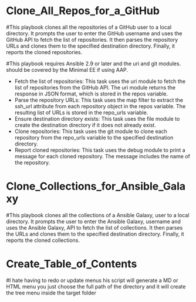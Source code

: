 # Clone_All_Repos_for_a_GitHub

#This playbook clones all the repositories of a GitHub user to a local directory. It prompts the user to enter the GitHub username and uses the GitHub API to fetch the list of repositories. It then parses the repository URLs and clones them to the specified destination directory. Finally, it reports the cloned repositories.

#This playbook requires Ansible 2.9 or later and the uri and git modules. should be covered by the Minimal EE if using AAP. 

 * Fetch the list of repositories: This task uses the uri module to fetch the list of repositories from the GitHub API. The uri module returns the response in JSON format, which is stored in the repos variable.
 * Parse the repository URLs: This task uses the map filter to extract the ssh_url attribute from each repository object in the repos variable. The resulting list of URLs is stored in the repo_urls variable.
 * Ensure destination directory exists: This task uses the file module to create the destination directory if it does not already exist.
 * Clone repositories: This task uses the git module to clone each repository from the repo_urls variable to the specified destination directory.
 * Report cloned repositories: This task uses the debug module to print a message for each cloned repository. The message includes the name of the repository.

# Clone_Collections_for_Ansible_Galaxy
#This playbook clones all the collections of a Ansible Galaxy,  user to a local directory. It prompts the user to enter the Ansible Galaxy,  username and uses the Ansible Galaxy,  API to fetch the list of collections. It then parses the URLs and clones them to the specified destination directory. Finally, it reports the cloned collections. 

# Create_Table_of_Contents
#I hate having to redo or update menus his script will generate a MD or HTML menu you just choose the full path of the directory and it will create the tree menu inside the target folder 
